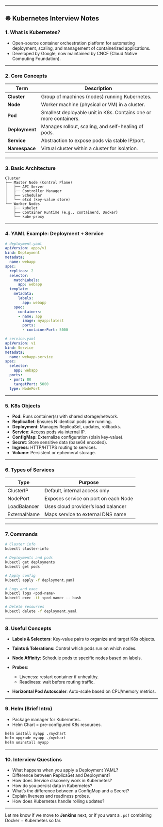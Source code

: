 
---

## ☸️ Kubernetes Interview Notes

### 1. **What is Kubernetes?**

* Open-source container orchestration platform for automating deployment, scaling, and management of containerized applications.
* Developed by Google, now maintained by CNCF (Cloud Native Computing Foundation).

---

### 2. **Core Concepts**

| Term           | Description                                                       |
| -------------- | ----------------------------------------------------------------- |
| **Cluster**    | Group of machines (nodes) running Kubernetes.                     |
| **Node**       | Worker machine (physical or VM) in a cluster.                     |
| **Pod**        | Smallest deployable unit in K8s. Contains one or more containers. |
| **Deployment** | Manages rollout, scaling, and self-healing of pods.               |
| **Service**    | Abstraction to expose pods via stable IP/port.                    |
| **Namespace**  | Virtual cluster within a cluster for isolation.                   |

---

### 3. **Basic Architecture**

```
Cluster
├── Master Node (Control Plane)
│   ├── API Server
│   ├── Controller Manager
│   ├── Scheduler
│   └── etcd (key-value store)
└── Worker Nodes
    ├── kubelet
    ├── Container Runtime (e.g., containerd, Docker)
    └── kube-proxy
```

---

### 4. **YAML Example: Deployment + Service**

```yaml
# deployment.yaml
apiVersion: apps/v1
kind: Deployment
metadata:
  name: webapp
spec:
  replicas: 2
  selector:
    matchLabels:
      app: webapp
  template:
    metadata:
      labels:
        app: webapp
    spec:
      containers:
      - name: app
        image: myapp:latest
        ports:
        - containerPort: 5000
```

```yaml
# service.yaml
apiVersion: v1
kind: Service
metadata:
  name: webapp-service
spec:
  selector:
    app: webapp
  ports:
  - port: 80
    targetPort: 5000
  type: NodePort
```

---

### 5. **K8s Objects**

* **Pod**: Runs container(s) with shared storage/network.
* **ReplicaSet**: Ensures N identical pods are running.
* **Deployment**: Manages ReplicaSet, updates, rollbacks.
* **Service**: Access pods via internal IP.
* **ConfigMap**: Externalize configuration (plain key-value).
* **Secret**: Store sensitive data (base64 encoded).
* **Ingress**: HTTP/HTTPS routing to services.
* **Volume**: Persistent or ephemeral storage.

---

### 6. **Types of Services**

| Type         | Purpose                              |
| ------------ | ------------------------------------ |
| ClusterIP    | Default, internal access only        |
| NodePort     | Exposes service on port on each Node |
| LoadBalancer | Uses cloud provider’s load balancer  |
| ExternalName | Maps service to external DNS name    |

---

### 7. **Commands**

```bash
# Cluster info
kubectl cluster-info

# Deployments and pods
kubectl get deployments
kubectl get pods

# Apply config
kubectl apply -f deployment.yaml

# Logs and exec
kubectl logs <pod-name>
kubectl exec -it <pod-name> -- bash

# Delete resources
kubectl delete -f deployment.yaml
```

---

### 8. **Useful Concepts**

* **Labels & Selectors**: Key-value pairs to organize and target K8s objects.
* **Taints & Tolerations**: Control which pods run on which nodes.
* **Node Affinity**: Schedule pods to specific nodes based on labels.
* **Probes**:

  * Liveness: restart container if unhealthy.
  * Readiness: wait before routing traffic.
* **Horizontal Pod Autoscaler**: Auto-scale based on CPU/memory metrics.

---

### 9. **Helm (Brief Intro)**

* Package manager for Kubernetes.
* Helm Chart = pre-configured K8s resources.

```bash
helm install myapp ./mychart
helm upgrade myapp ./mychart
helm uninstall myapp
```

---

### 10. **Interview Questions**

* What happens when you apply a Deployment YAML?
* Difference between ReplicaSet and Deployment?
* How does Service discovery work in Kubernetes?
* How do you persist data in Kubernetes?
* What’s the difference between a ConfigMap and a Secret?
* Explain liveness and readiness probes.
* How does Kubernetes handle rolling updates?

---

Let me know if we move to **Jenkins** next, or if you want a `.pdf` combining Docker + Kubernetes so far.
